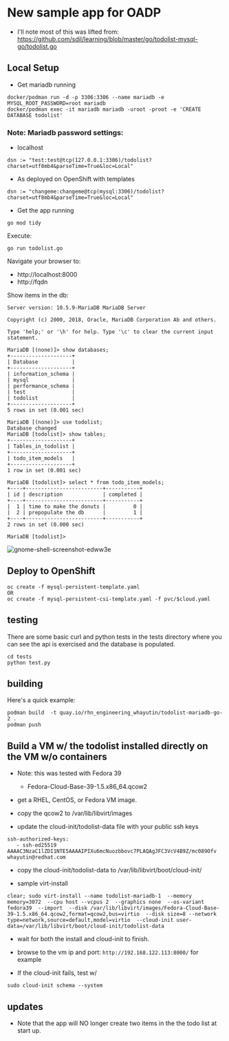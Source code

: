 # New sample app for OADP

* I'll note most of this was lifted from:
https://github.com/sdil/learning/blob/master/go/todolist-mysql-go/todolist.go


## Local Setup

* Get mariadb running

```
docker/podman run -d -p 3306:3306 --name mariadb -e MYSQL_ROOT_PASSWORD=root mariadb
docker/podman exec -it mariadb mariadb -uroot -proot -e 'CREATE DATABASE todolist'

```
### Note: Mariadb password settings:
* localhost
```
dsn := "test:test@tcp(127.0.0.1:3306)/todolist?charset=utf8mb4&parseTime=True&loc=Local"
```
* As deployed on OpenShift with templates
```
dsn := "changeme:changeme@tcp(mysql:3306)/todolist?charset=utf8mb4&parseTime=True&loc=Local"
```


* Get the app running

```
go mod tidy
```

Execute:
```
go run todolist.go
```

Navigate your browser to:
 * http://localhost:8000
 * http://fqdn

Show items in the db:
```
Server version: 10.5.9-MariaDB MariaDB Server

Copyright (c) 2000, 2018, Oracle, MariaDB Corporation Ab and others.

Type 'help;' or '\h' for help. Type '\c' to clear the current input statement.

MariaDB [(none)]> show databases;
+--------------------+
| Database           |
+--------------------+
| information_schema |
| mysql              |
| performance_schema |
| test               |
| todolist           |
+--------------------+
5 rows in set (0.001 sec)

MariaDB [(none)]> use todolist;
Database changed
MariaDB [todolist]> show tables;
+--------------------+
| Tables_in_todolist |
+--------------------+
| todo_item_models   |
+--------------------+
1 row in set (0.001 sec)

MariaDB [todolist]> select * from todo_item_models;
+----+-------------------------+-----------+
| id | description             | completed |
+----+-------------------------+-----------+
|  1 | time to make the donuts |         0 |
|  2 | prepopulate the db      |         1 |
+----+-------------------------+-----------+
2 rows in set (0.000 sec)

MariaDB [todolist]>
```

![gnome-shell-screenshot-edww3e](https://user-images.githubusercontent.com/138787/160934609-a77798a1-3986-46a0-a334-a8b53ceccb7d.png)

## Deploy to OpenShift
```
oc create -f mysql-persistent-template.yaml
OR
oc create -f mysql-persistent-csi-template.yaml -f pvc/$cloud.yaml 
```

## testing
There are some basic curl and python tests in the tests directory where you can
see the api is exercised and the database is populated.
```
cd tests
python test.py
```

## building
Here's a quick example:
```
podman build  -t quay.io/rhn_engineering_whayutin/todolist-mariadb-go-2 .
podman push
```

## Build a VM w/ the todolist installed directly on the VM w/o containers
* Note: this was tested with Fedora 39
    * Fedora-Cloud-Base-39-1.5.x86_64.qcow2

* get a RHEL, CentOS, or Fedora VM image.
 * copy the qcow2 to /var/lib/libvirt/images
 * update the cloud-init/todolist-data file with your public ssh keys
 ```
 ssh-authorized-keys:
    - ssh-ed25519 AAAAC3NzaC1lZDI1NTE5AAAAIPIXu6mcNuozbbovc7PLAQAgJFC3VcV4B9Z/mc089Ofv whayutin@redhat.com
 ```
 * copy the cloud-init/todolist-data to /var/lib/libvirt/boot/cloud-init/

* sample virt-install
```
clear; sudo virt-install --name todolist-mariadb-1  --memory memory=3072  --cpu host --vcpus 2  --graphics none  --os-variant fedora39  --import  --disk /var/lib/libvirt/images/Fedora-Cloud-Base-39-1.5.x86_64.qcow2,format=qcow2,bus=virtio  --disk size=8 --network type=network,source=default,model=virtio  --cloud-init user-data=/var/lib/libvirt/boot/cloud-init/todolist-data
```

* wait for both the install and cloud-init to finish.
* browse to the vm ip and port: `http://192.168.122.113:8000/` for example


* If the cloud-init fails, test w/
```
sudo cloud-init schema --system
```

## updates
* Note that the app will NO longer create two items in the the todo list at start up. 
